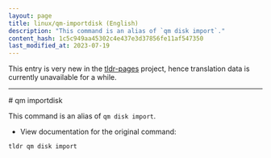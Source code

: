 ```yaml
---
layout: page
title: linux/qm-importdisk (English)
description: "This command is an alias of `qm disk import`."
content_hash: 1c5c949aa45302c4e437e3d37856fe11af547350
last_modified_at: 2023-07-19
---
```


This entry is very new in the [tldr-pages](https://github.com/tldr-pages/tldr) project, hence translation data is currently unavailable for a while.

<hr># qm importdisk

This command is an alias of `qm disk import`.

- View documentation for the original command:

`tldr qm disk import`
